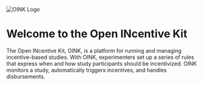 ![OINK Logo](/img/banner.png)

# Welcome to the Open INcentive Kit

The Open INcentive Kit, OINK, is a platform for running and managing
incentive-based studies. With OINK, experimenters set up a series of rules that
express when and how study participants should be incentivized. OINK monitors a
study, automatically triggers incentives, and handles disbursements.


